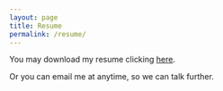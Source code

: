 ```yaml
---
layout: page
title: Resume
permalink: /resume/
---
```


You may download my resume clicking <a href="http://tolribeiro.github.io/downloads/TR-Resume-English.pdf" target="_blank">here</a>. 

Or you can email me at anytime, so we can talk further.
